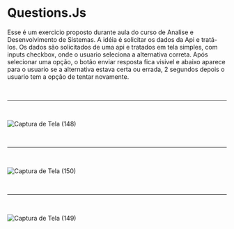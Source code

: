 # Questions.Js


Esse é um exercicio proposto durante aula do curso de Analise e Desenvolvimento de Sistemas. A idéia é solicitar os dados da Api e tratá-los.
Os dados são solicitados de uma api e tratados em tela simples, com inputs checkbox, onde o usuario seleciona a alternativa correta. Após selecionar uma opção, o botão enviar resposta fica visivel e abaixo aparece para o usuario se a alternativa estava certa ou errada, 2 segundos depois o usuario tem a opção de tentar novamente.







<br>
<hr>
<br>


![Captura de Tela (148)](https://github.com/PauloCatto/Questions-Js/assets/108766424/ac2f39cc-7e41-4185-acfa-4254040cafa6)






<br>
<hr>
<br>



![Captura de Tela (150)](https://github.com/PauloCatto/Questions-Js/assets/108766424/fd5a0a7e-5084-4b82-9d87-d95cf5336ec7)





<br>
<hr>
<br>


![Captura de Tela (149)](https://github.com/PauloCatto/Questions-Js/assets/108766424/e7eb0ed4-84e3-47ad-971a-0089b3b0278e)
